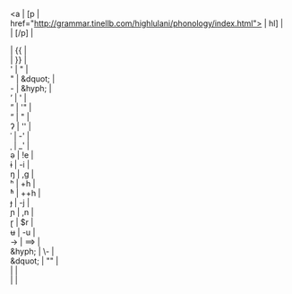 <!DOCTYPE html>
<ipa><a | [p | <br>
href="http://grammar.tinellb.com/highlulani/phonology/index.html"> | hl] | <br>
</a></ipa> | [/p] | <br>
<div class="definition"> | {{ | <br>
</div> | }} | <br>
' | &quot; | <br>
" | &dquot; | <br>
- | &hyph; | <br>
&rsquo; | ' | <br>
&rdquo; | '" | <br>
&ldquo; | " | <br>
&#x294; | '' | <br> <!-- glottal stop -->
&#x2c8; | -' | <br> <!-- primary stress -->
&#x2cc; | _' | <br> <!-- secondary stress -->
&#x259; | !e | <br> <!-- schwa -->
&#x268; | -i | <br> <!-- barred i -->
&#x14b; | ,g | <br> <!-- eng -->
&#x2b0; | +h | <br> <!-- aspiration -->
&#x2b1; | ++h | <br> <!-- breathy voice -->
&#x25f; | -j | <br> <!-- barred j -->
&#x272; | ,n | <br> <!-- palatal n -->
&#x27d; | $r | <br> <!-- retroflex flap -->
&#x289; | -u | <br> <!-- barred u -->
&rarr; | ==> | <br>
&hyph; | \- | <br>
&dquot; | "" | <br>
<high\-lulani> | <high-lulani> | <br>
</high\-lulani> | </high-lulani> | <br>
